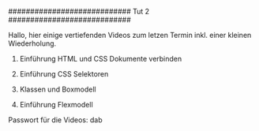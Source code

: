 ############################ Tut 2 ############################

Hallo, hier einige vertiefenden Videos zum letzen Termin inkl. einer kleinen Wiederholung. 


1. Einführung HTML und CSS Dokumente verbinden

2. Einführung CSS Selektoren

3. Klassen und Boxmodell

4. Einführung Flexmodell



Passwort für die Videos: dab